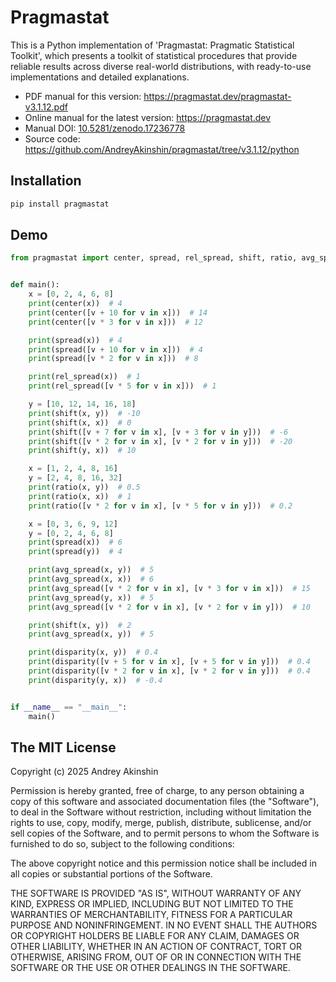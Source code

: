 # Pragmastat

This is a Python implementation of 'Pragmastat: Pragmatic Statistical Toolkit', which presents a toolkit of statistical procedures that provide reliable results across diverse real-world distributions, with ready-to-use implementations and detailed explanations.

- PDF manual for this version: https://pragmastat.dev/pragmastat-v3.1.12.pdf
- Online manual for the latest version: https://pragmastat.dev
- Manual DOI: [10.5281/zenodo.17236778](https://doi.org/10.5281/zenodo.17236778)
- Source code: https://github.com/AndreyAkinshin/pragmastat/tree/v3.1.12/python

## Installation

```bash
pip install pragmastat
```

## Demo

```python
from pragmastat import center, spread, rel_spread, shift, ratio, avg_spread, disparity


def main():
    x = [0, 2, 4, 6, 8]
    print(center(x))  # 4
    print(center([v + 10 for v in x]))  # 14
    print(center([v * 3 for v in x]))  # 12

    print(spread(x))  # 4
    print(spread([v + 10 for v in x]))  # 4
    print(spread([v * 2 for v in x]))  # 8

    print(rel_spread(x))  # 1
    print(rel_spread([v * 5 for v in x]))  # 1

    y = [10, 12, 14, 16, 18]
    print(shift(x, y))  # -10
    print(shift(x, x))  # 0
    print(shift([v + 7 for v in x], [v + 3 for v in y]))  # -6
    print(shift([v * 2 for v in x], [v * 2 for v in y]))  # -20
    print(shift(y, x))  # 10

    x = [1, 2, 4, 8, 16]
    y = [2, 4, 8, 16, 32]
    print(ratio(x, y))  # 0.5
    print(ratio(x, x))  # 1
    print(ratio([v * 2 for v in x], [v * 5 for v in y]))  # 0.2

    x = [0, 3, 6, 9, 12]
    y = [0, 2, 4, 6, 8]
    print(spread(x))  # 6
    print(spread(y))  # 4

    print(avg_spread(x, y))  # 5
    print(avg_spread(x, x))  # 6
    print(avg_spread([v * 2 for v in x], [v * 3 for v in x]))  # 15
    print(avg_spread(y, x))  # 5
    print(avg_spread([v * 2 for v in x], [v * 2 for v in y]))  # 10

    print(shift(x, y))  # 2
    print(avg_spread(x, y))  # 5

    print(disparity(x, y))  # 0.4
    print(disparity([v + 5 for v in x], [v + 5 for v in y]))  # 0.4
    print(disparity([v * 2 for v in x], [v * 2 for v in y]))  # 0.4
    print(disparity(y, x))  # -0.4


if __name__ == "__main__":
    main()
```

## The MIT License

Copyright (c) 2025 Andrey Akinshin

Permission is hereby granted, free of charge, to any person obtaining
a copy of this software and associated documentation files (the
"Software"), to deal in the Software without restriction, including
without limitation the rights to use, copy, modify, merge, publish,
distribute, sublicense, and/or sell copies of the Software, and to
permit persons to whom the Software is furnished to do so, subject to
the following conditions:

The above copyright notice and this permission notice shall be
included in all copies or substantial portions of the Software.

THE SOFTWARE IS PROVIDED "AS IS", WITHOUT WARRANTY OF ANY KIND,
EXPRESS OR IMPLIED, INCLUDING BUT NOT LIMITED TO THE WARRANTIES OF
MERCHANTABILITY, FITNESS FOR A PARTICULAR PURPOSE AND
NONINFRINGEMENT. IN NO EVENT SHALL THE AUTHORS OR COPYRIGHT HOLDERS BE
LIABLE FOR ANY CLAIM, DAMAGES OR OTHER LIABILITY, WHETHER IN AN ACTION
OF CONTRACT, TORT OR OTHERWISE, ARISING FROM, OUT OF OR IN CONNECTION
WITH THE SOFTWARE OR THE USE OR OTHER DEALINGS IN THE SOFTWARE.
